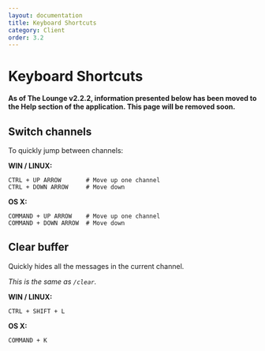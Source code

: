 ```yaml
---
layout: documentation
title: Keyboard Shortcuts
category: Client
order: 3.2
---
```


# Keyboard Shortcuts

<div class="alert alert-danger" role="alert">
  <strong>As of The Lounge v2.2.2, information presented below has been moved to the Help section of the application. This page will be removed soon.</strong>
</div>

## Switch channels

To quickly jump between channels:

__WIN / LINUX:__

```
CTRL + UP ARROW       # Move up one channel
CTRL + DOWN ARROW     # Move down
```

__OS X:__

```
COMMAND + UP ARROW    # Move up one channel
COMMAND + DOWN ARROW  # Move down
```

## Clear buffer

Quickly hides all the messages in the current channel.

_This is the same as `/clear`._

__WIN / LINUX:__

```
CTRL + SHIFT + L
```

__OS X:__

```
COMMAND + K
```
